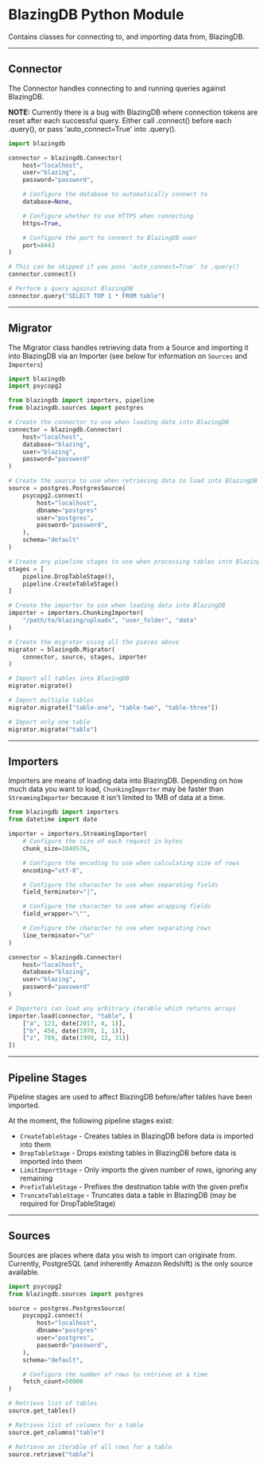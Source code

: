 # BlazingDB Python Module

Contains classes for connecting to, and importing data from, BlazingDB.

---

## Connector

The Connector handles connecting to and running queries against BlazingDB.

**NOTE:** Currently there is a bug with BlazingDB where connection tokens are reset
after each successful query. Either call .connect() before each .query(), or pass
'auto_connect=True' into .query().

```python
import blazingdb

connector = blazingdb.Connector(
    host="localhost",
    user="blazing",
    password="password",

    # Configure the database to automatically connect to
    database=None,

    # Configure whether to use HTTPS when connecting
    https=True,

    # Configure the port to connect to BlazingDB over
    port=8443
)

# This can be skipped if you pass 'auto_connect=True' to .query()
connector.connect()

# Perform a query against BlazingDB
connector.query("SELECT TOP 1 * FROM table")
```

---

## Migrator

The Migrator class handles retrieving data from a Source and importing it into BlazingDB
via an Importer (see below for information on `Sources` and `Importers`)

```python
import blazingdb
import psycopg2

from blazingdb import importers, pipeline
from blazingdb.sources import postgres

# Create the connector to use when loading data into BlazingDB
connector = blazingdb.Connector(
    host="localhost",
    database="blazing",
    user="blazing",
    password="password"
)

# Create the source to use when retrieving data to load into BlazingDB
source = postgres.PostgresSource(
    psycopg2.connect(
        host="localhost",
        dbname="postgres"
        user="postgres",
        password="password",
    ),
    schema="default"
)

# Create any pipeline stages to use when processing tables into Blazing
stages = [
    pipeline.DropTableStage(),
    pipeline.CreateTableStage()
]

# Create the importer to use when loading data into BlazingDB
importer = importers.ChunkingImporter(
    "/path/to/blazing/uploads", "user_folder", "data"
)

# Create the migrator using all the pieces above
migrator = blazingdb.Migrator(
    connector, source, stages, importer
)

# Import all tables into BlazingDB
migrator.migrate()

# Import multiple tables
migrator.migrate(["table-one", "table-two", "table-three"])

# Import only one table
migrator.migrate("table")
```

---

## Importers

Importers are means of loading data into BlazingDB. Depending on how much data you want to
load, `ChunkingImporter` may be faster than `StreamingImporter` because it isn't limited to 1MB
of data at a time.

```python
from blazingdb import importers
from datetime import date

importer = importers.StreamingImporter(
    # Configure the size of each request in bytes
    chunk_size=1048576,

    # Configure the encoding to use when calculating size of rows
    encoding="utf-8",

    # Configure the character to use when separating fields
    field_terminator="|",

    # Configure the character to use when wrapping fields
    field_wrapper="\"",

    # Configure the character to use when separating rows
    line_terminator="\n"
)

connector = blazingdb.Connector(
    host="localhost",
    database="blazing",
    user="blazing",
    password="password"
)

# Importers can load any arbitrary iterable which returns arrays
importer.load(connector, "table", [
    ["a", 123, date(2017, 4, 1)],
    ["b", 456, date(1970, 1, 1)],
    ["z", 789, date(1999, 12, 31)]
])
```

---

## Pipeline Stages

Pipeline stages are used to affect BlazingDB before/after tables have been imported.

At the moment, the following pipeline stages exist:
- `CreateTableStage` - Creates tables in BlazingDB before data is imported into them
- `DropTableStage` - Drops existing tables in BlazingDB before data is imported into them
- `LimitImportStage` - Only imports the given number of rows, ignoring any remaining
- `PrefixTableStage` - Prefixes the destination table with the given prefix
- `TruncateTableStage` - Truncates data a table in BlazingDB (may be required for DropTableStage)

---

## Sources

Sources are places where data you wish to import can originate from. Currently,
PostgreSQL (and inherently Amazon Redshift) is the only source available.

```python
import psycopg2
from blazingdb.sources import postgres

source = postgres.PostgresSource(
    psycopg2.connect(
        host="localhost",
        dbname="postgres"
        user="postgres",
        password="password",
    ),
    schema="default",

    # Configure the number of rows to retrieve at a time
    fetch_count=50000
)

# Retrieve list of tables
source.get_tables()

# Retrieve list of columns for a table
source.get_columns("table")

# Retrieve an iterable of all rows for a table
source.retrieve("table")
```